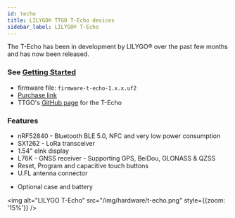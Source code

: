 ```yaml
---
id: techo
title: LILYGO® TTGO T-Echo devices
sidebar_label: LILYGO® T-Echo
---
```


The T-Echo has been in development by LILYGO® over the past few months and has now been released.

### See [Getting Started](/getting-started/flashing-nrf52)

- firmware file: `firmware-t-echo-1.x.x.uf2`
- [Purchase link](https://www.aliexpress.com/item/1005002842456390.html)
- TTGO's [GitHub page](https://github.com/Xinyuan-LilyGO/LilyGO-T-Echo) for the T-Echo

### Features

- nRF52840 - Bluetooth BLE 5.0, NFC and very low power consumption
- SX1262 - LoRa transceiver
- 1.54" eInk display
- L76K - GNSS receiver - Supporting GPS, BeiDou, GLONASS & QZSS
- Reset, Program and capacitive touch buttons
- U.FL antenna connector
<!-- * BME280 - Humidity and Pressure Sensor -->
- Optional case and battery

<img alt="LILYGO T-Echo" src="/img/hardware/t-echo.png" style={{zoom: '15%'}} />
